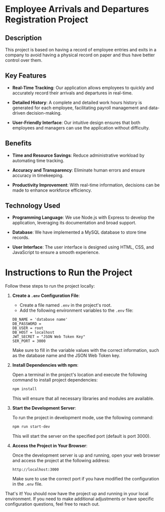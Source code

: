 # Employee Arrivals and Departures Registration Project

## Description

This project is based on having a record of employee entries and exits in a company to avoid having a physical record on paper and thus have better control over them.

## Key Features

- **Real-Time Tracking**: Our application allows employees to quickly and accurately record their arrivals and departures in real-time.

- **Detailed History**: A complete and detailed work hours history is generated for each employee, facilitating payroll management and data-driven decision-making.

- **User-Friendly Interface**: Our intuitive design ensures that both employees and managers can use the application without difficulty.

## Benefits

- **Time and Resource Savings**: Reduce administrative workload by automating time tracking.

- **Accuracy and Transparency**: Eliminate human errors and ensure accuracy in timekeeping.

- **Productivity Improvement**: With real-time information, decisions can be made to enhance workforce efficiency.

## Technology Used

- **Programming Language**: We use Node.js with Express to develop the application, leveraging its documentation and broad support.

- **Database**: We have implemented a MySQL database to store time records.

- **User Interface**: The user interface is designed using HTML, CSS, and JavaScript to ensure a smooth experience.

# Instructions to Run the Project

Follow these steps to run the project locally:

1. **Create a `.env` Configuration File**: 

    - Create a file named `.env` in the project's root.
    - Add the following environment variables to the `.env` file:

    ```plaintext
    DB_NAME = 'database name'
    DB_PASSWORD =
    DB_USER = root
    DB_HOST = localhost
    JWT_SECRET = "JSON Web Token Key"
    SER_PORT = 3000
    ```

    Make sure to fill in the variable values with the correct information, such as the database name and the JSON Web Token key.

2. **Install Dependencies with npm**:

    Open a terminal in the project's location and execute the following command to install project dependencies:

    ```bash
    npm install
    ```

    This will ensure that all necessary libraries and modules are available.

3. **Start the Development Server**:

    To run the project in development mode, use the following command:

    ```bash
    npm run start-dev
    ```

    This will start the server on the specified port (default is port 3000).

4. **Access the Project in Your Browser**:

    Once the development server is up and running, open your web browser and access the project at the following address:

    ```
    http://localhost:3000
    ```

    Make sure to use the correct port if you have modified the configuration in the `.env` file.

That's it! You should now have the project up and running in your local environment. If you need to make additional adjustments or have specific configuration questions, feel free to reach out.
